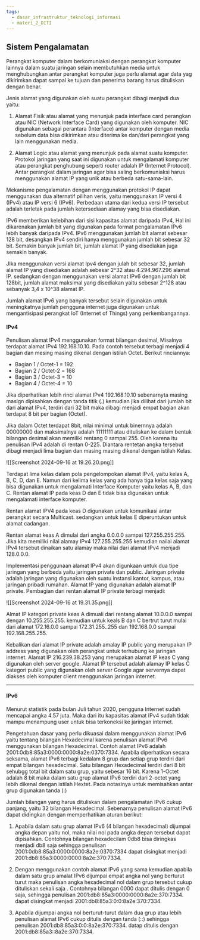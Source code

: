 ```yaml
---
tags:
  - dasar_infrastruktur_teknologi_informasi
  - materi_2_DITI
---
```

## Sistem Pengalamatan

Perangkat komputer dalam berkomuniaksi dengan perangkat komputer lainnya dalam suatu jaringan selain membutuhkan media untuk menghubungkan antar perangkat komputer juga perlu alamat agar data yag dikirimkan dapat sampai ke tujuan dan penerima barang harus dituliskan dengan benar.

Jenis alamat yang digunakan oleh suatu perangkat dibagi menjadi dua yaitu:

1. Alamat Fisik atau alamat yang menunjuk pada interface card perangkan atau NIC (Network Interface Card) yang digunakan oleh komputer. NIC digunakan sebagai perantara (Interface) antar komputer dengan media sebelum data bisa dikirimkan atau diterima ke dan/dari perangkat yang lain menggunakan media.
   
2. Alamat Logic atau alamat yang menunjuk pada alamat suatu komputer. Protokol jaringan yang saat ini digunakan untuk mengalamati komputer atau perangkat penghubung seperti router adalah IP (Internet Protocol). Antar perangkat dalam jaringan agar bisa saling berkomuniaksi harus menggunakan alamat IP yang unik atau berbeda satu-sama-lain.

Mekanisme pengalamatan dengan menggunakan protokol IP dapat menggunakan dua alternatif pilihan veris, yaitu menggunakan IP versi 4 (IPv4) atau IP versi 6 (IPv6). Perbedaan utama dari kedua versi IP tersebut adalah terletak pada jumlah ketersediaan alamay yang bisa disediakan.

IPv6 memberikan kelebihan dari sisi kapasitas alamat daripada IPv4, Hal ini dikarenakan jumlah bit yang digunakan pada format pengalamatan IPv6 lebih banyak daripada IPv4. IPv6 menggunakan jumlah bit alamat sebesar 128 bit, desangkan IPv4 sendiri hanya menggunakan jumlah bit sebesar 32 bit. Semakin banyak jumlah bit, jumlah alamat IP yang disediakan juga semakin banyak. 

JIka menggunakan versi alamat Ipv4 dengan julah bit sebesar 32, jumlah alamat IP yang disediakan adalah sebesar 2^32 atau 4.294.967.296 alamat IP. sedangkan dengan menggunakan versi alamat IPv6 dengan jumlah bit 128bit, jumlah alamat maksimal yang disediakan yaitu sebesar 2^128 atau sebanyak 3,4 x 10^38 alamat IP.

Jumlah alamat IPv6 yang banyak tersebut selain digunakan untuk meningkatnya jumlah pengguna internet juga digunakan untuk mengantisipasi perangkat IoT (Internet of Things) yang perkembangannya.

#### IPv4

Penulisan alamat IPv4 menggunakan format bilangan desimal, Misalnya terdapat alamat IPv4 192.168.10.10. Pada contoh tersebut terbagi menjadi 4 bagian dan mesing masing dikenal dengan istilah Octet. Berikut rinciannya:
- Bagian 1 / Octet-1 = 192
- Bagian 2 / Octet-2 = 168
- Bagian 3 / Octet-3 = 10
- Bagian 4 / Octet-4 = 10

Jika diperhatikan lebih rinci alamat IPv4 192.168.10.10 sebenarnyta masing masign dipisahkan dengan tanda titik (.) kemudian jika dilihat dari jumlah bit dari alamat IPv4, terdiri dari 32 bit maka dibagi menjadi empat bagian akan terdapat 8 bit per bagian (Octet).

Jika dalam Octet terdapat 8bit, nilai minimal untuk binernnya adalah 00000000 dan maksimalnya adalah 11111111 atau dituliskan ke dalam bentuk bilangan desimal akan memiliki rentang 0 sampai 255. Oleh karena itu penulisan IPv4 adalah di rentan 0-225. Diantara rentetan angka tersebut dibagi menjadi lima bagian dan masing masing dikenal dengan istilah Kelas.

![[Screenshot 2024-09-16 at 19.26.20.png]]

Terdapat lima kelas dalam pola pengelompokan alamat IPv4, yaitu kelas A, B, C, D, dan E. Namun dari kelima kelas yang ada hanya tiga kelas saja yang bisa digunakan untuk mengalamati Interface Komputer yaitu kelas A, B, dan C. Rentan alamat IP pada keas D dan E tidak bisa digunakan untuk mengalamati interface komputer. 

Rentan alamat IPV4 pada keas D digunakan untuk komunikasi antar perangkat secara Multicast. sedangkan untuk kelas E diperuntukan untuk alamat cadangan. 

Rentan alamat keas A dimulai dari angka 0.0.0.0 sampai 127.255.255.255. JIka kita memiliki nilai alamay IPv4 127.255.255.255 kemudian nailai alamat IPv4 tersebut dinaikan satu alamay maka nilai dari alamat IPv4 menjadi 128.0.0.0. 

Implementasi penggunaan alamat IPv4 akan digunkaan untuk dua tipe jaringan yang berbeda yaitu jaringan private dan public. Jaringan private adalah jaringan yang digunakan oleh suatu instansi kantor, kampus, atau jaringan pribadi rumahan. Alamat IP yang digunakan adalah alamat IP private. Pembagian dari rentan alamat IP private terbagi menjadi:

![[Screenshot 2024-09-16 at 19.31.35.png]]

Almat IP kategori private keas A dimuali dari rentang alamat 10.0.0.0 sampai dengan 10.255.255.255. kemudian untuk keals B dan C bertrut turut mulai dari alamat 172.16.0.0 sampai 172.31.255..255 dan 192.168.0.0 sampai 192.168.255.255. 

Kebalikan dari alamat IP private adalah amalay IP public yang merupakan IP address yang digunakan oleh perangkat untuk terhubung ke jaringan internet. Alamat IP 216.239.38.253 yang merupakan alamat IP keas C yang digunakan oleh server google. Alamat IP tersebut adalah alamay IP kelas C kategori public yang digunakan oleh server Google agar servernya dapat diakses oleh komputer client menggunakan jaringan internet.

---

#### IPv6

Menurut statistik pada bulan Juli tahun 2020, pengguna Internet sudah mencapai angka 4.57 juta. Maka dari itu kapasitas alamat IPv4 sudah tidak mampu menampung user untuk bisa terkoneksi ke jaringan internet.

Pengetahuan dasar yang perlu dikuasai dalam menggunakan alamat IPv6 yaitu tentang bilangan Hexadecimal karena penulisan alamat IPv6 menggunakan bilangan Hexadecimal. Contoh alamat IPv6 adalah 2001:0db8:85a3:0000:0000:8a2e:0370:7334. Apabila diperhatikan secara seksama, alamat IPv6 terbagi kedalam 8 grup dan setiap grup terdiri dari empat bilangan hexadecimal. Satu bilangan Hexadecimal terdiri dari 8 bit sehubgg total bit dalam satu grup, yaitu sebesar 16 bit. Karena 1-Octet adalah 8 bit maka dalam satu grup alamat IPv6 terdiri dari 2-octet yang lebih dikenal dengan istilah Hextet. Pada notasinya untuk memisahkan antar grup digunakan tanda (:)

Jumlah bilangan yang harus dituliskan dalam pengalamatan IPv6 cukup panjang, yaitu 32 bilangan Hexadecimal. Sebenarnya penulisan alamat IPv6 dapat didingkan dengan memperhatikan aturan berikut:

1. Apabila dalam satu grup alamat IPv6 (4 bilangan hexadecimal) dijumpai angka depan yaitu nol, maka nilai nol pada angka depan tersebut dapat dipisahkan. Contohnya bilangan hexadecilam 0db8 bisa diringkas menjadi db8 saja sehingga penulisan 2001:0db8:85a3:0000:0000:8a2e:0370:7334 dapat disingkat menjadi 2001:db8:85a3:0000:0000:8a2e:370:7334.
   
2. Dengan menggunakan contoh alamat IPv6 yang sama kemudian apabila dalam satu grup amalat IPv6 dijumpai empat angka nol yang berturut turut maka penulisan angka hexadecimal nol dalam grup tersebut cukup dituliskan sekali saja . Contohnya bilangan 0000 dapat ditulis dengan 0 saja, sehingga penulisan 2001:db8:85a3:0000:0000:8a2e:370:7334. dapat disingkat menjadi 2001:db8:85a3:0:0:8a2e:370:7334.
   
3. Apabila dijumpai angka nol berturut-turut dalam dua grup atau lebih penulisan alamat IPv6 cukup ditulis dengan tanda (::) sehingga penulisan 2001:db8:85a3:0:0:8a2e:370:7334. datap ditulis dengan 2001:db8:85a3::8a2e:370:7334.